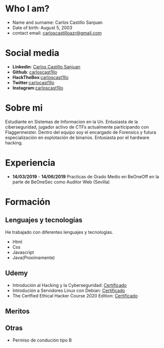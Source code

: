 # Who I am?

- Name and surname: Carlos Castillo Sanjuan
- Date of birth: August 5, 2003
- contact email: carloscastilloazr@gmail.com

# Social media

- **Linkedin**: [Carlos Castillo Sanjuan](https://www.linkedin.com/in/carloscastillosanjuan/)
- **Github**: [carloscast1llo](https://github.com/carloscast1llo)
- **HackTheBox**:[carloscast1llo](https://www.hackthebox.eu/home/users/profile/139937)
- **Twitter**:[carlocast1llo](https://twitter.com/carlocast1llo)
- **Instagram**:[carloscast1llo](https://www.instagram.com/carloscast1llo/)

# Sobre mi
Estudiante en Sistemas de Informacion en la Un. Entusiasta de la ciberseguridad, jugador activo de CTFs actualmente participando con Flaggermeister. Dentro del equipo soy el encargado de Forensics y futura especialización en explotación de binarios. Entusiasta por el hardware hacking. 

# Experiencia
- **14/03/2019** - **14/06/2019** Practicas de Grado Medio en BeOneOff en la parte de BeOneSec como Auditor Web (Sevilla)

# Formación

## Lenguajes y tecnologías

He trabajado con diferentes lenguajes y tecnologías.

- Html
- Css
- Javascript
- Java(Proximamente)


## Udemy
- Introdución al Hacking y la Cyberseguridad: [Certificado](https://github.com/J-W1C3/Curriculum/blob/main/Introduccion%20Hacking%20y%20Cyberseguridad.jpg)
- Introdución a Servidores Linux con Debian: [Certificado](https://github.com/J-W1C3/Curriculum/blob/main/Certificado_servidores.pdf)
- The Certfied Ethical Hacker Course 2020 Edition: [Certificado](https://github.com/J-W1C3/Curriculum/blob/main/TheCertfiedEthicalHackerCourse.pdf)

## Meritos


## Otras
- Permiso de condución tipo B
